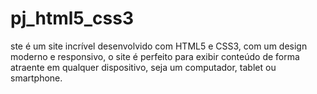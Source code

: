 # pj_html5_css3
ste é um site incrível desenvolvido com HTML5 e CSS3, com um design moderno e responsivo, o site é perfeito para exibir conteúdo de forma atraente em qualquer dispositivo, seja um computador, tablet ou smartphone.
